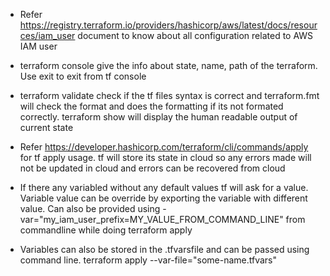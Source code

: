 * Refer https://registry.terraform.io/providers/hashicorp/aws/latest/docs/resources/iam_user document to know about all configuration related to AWS IAM user

* terraform console give the info about state, name, path of the terraform. Use exit to exit from tf console

* terraform validate check if the tf files syntax is correct and terraform.fmt will check the format and does the formatting if its not formated correctly. terraform show will display the human readable output of current state

* Refer https://developer.hashicorp.com/terraform/cli/commands/apply for tf apply usage. tf will store its state in cloud so any errors made will not be updated in cloud and errors can be recovered from cloud

* If there any variabled without any default values tf will ask for a value. Variable value can be override by exporting the variable with different value. Can also be provided using -var="my_iam_user_prefix=MY_VALUE_FROM_COMMAND_LINE" from commandline while doing terraform apply

* Variables can also be stored in the .tfvarsfile and can be passed using command line. terraform apply --var-file="some-name.tfvars"
